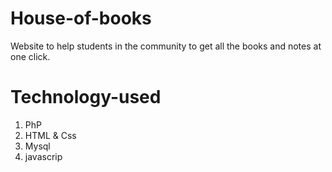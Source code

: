 # House-of-books
Website to help students in the community to get all the books and notes at one click.<br>

# Technology-used
1. PhP
2. HTML & Css
3. Mysql
4. javascrip
